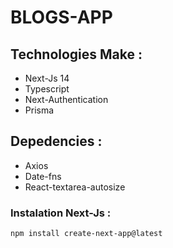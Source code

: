 # BLOGS-APP

## Technologies Make : 
- Next-Js 14
- Typescript
- Next-Authentication
- Prisma

## Depedencies : 
- Axios
- Date-fns
- React-textarea-autosize


### Instalation Next-Js : 
```sh
npm install create-next-app@latest
```